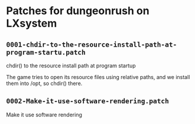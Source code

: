 # Patches for dungeonrush on LXsystem

## `0001-chdir-to-the-resource-install-path-at-program-startu.patch`

chdir() to the resource install path at program startup

The game tries to open its resource files using relative paths, and we
install them into /opt, so chdir() there.

## `0002-Make-it-use-software-rendering.patch`

Make it use software rendering


